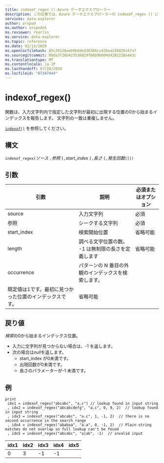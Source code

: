 ```yaml
---
title: indexof_regex ()-Azure データエクスプローラー
description: この記事では、Azure データエクスプローラーの indexof_regex () について説明します。
services: data-explorer
author: orspod
ms.author: orspodek
ms.reviewer: rkarlin
ms.service: data-explorer
ms.topic: reference
ms.date: 02/13/2020
ms.openlocfilehash: 85c39128eeb9b6ded38366ccd3bea228820c67a7
ms.sourcegitcommit: 09da3f26b4235368297b8b9b604d4282228a443c
ms.translationtype: MT
ms.contentlocale: ja-JP
ms.lasthandoff: 07/28/2020
ms.locfileid: "87347444"
---
```

# <a name="indexof_regex"></a>indexof_regex()

関数は、入力文字列内で指定した文字列が最初に出現する位置の0から始まるインデックスを報告します。 文字列の一致は重複しません。

[`indexof()`](indexoffunction.md) を参照してください。

## <a name="syntax"></a>構文

`indexof_regex(`*ソース* `,`*参照* `[,`*start_index* `[,`*長さ* `[,`*発生回数*`]]])`

## <a name="arguments"></a>引数

|引数     | 説明                                     |必須またはオプション|
|--------------|-------------------------------------------------|--------------------|
|source        | 入力文字列                                    |必須            |
|参照        | シークする文字列                                  |必須            |
|start_index   | 検索開始位置                           |省略可能            |
|length        | 調べる文字位置の数。 -1 は無制限の長さを定義します |省略可能            |
|occurrence    | パターンの N 番目の外観のインデックスを検索します。 
                 既定値は1です。最初に見つかった位置のインデックスです。 |省略可能            |

## <a name="returns"></a>戻り値

*検索*の0から始まるインデックス位置。

* 入力に文字列が見つからない場合は、-1 を返します。
* 次の場合は*null*を返します。
     * start_index が0未満です。
     * 出現回数が0未満です。
     * 長さのパラメーターが-1 未満です。


## <a name="examples"></a>例

```kusto
print
 idx1 = indexof_regex("abcabc", "a.c") // lookup found in input string
 , idx2 = indexof_regex("abcabcdefg", "a.c", 0, 9, 2)  // lookup found in input string
 , idx3 = indexof_regex("abcabc", "a.c", 1, -1, 2)  // there is no second occurrence in the search range
 , idx4 = indexof_regex("ababaa", "a.a", 0, -1, 2)  // Plain string matches do not overlap so full lookup can't be found
 , idx5 = indexof_regex("abcabc", "a|ab", -1)  // invalid input
```

|idx1|idx2|idx3|idx4|idx5|
|----|----|----|----|----|
|0   |3   |-1  |-1  |    |
